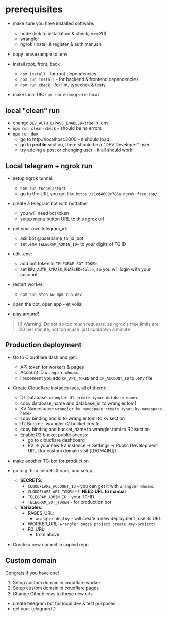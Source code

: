# prerequisites

- make sure you have installed software:
    - node (link to installation & check, v>=20)
    - wrangler
    - ngrok (install & register & auth manual)

- copy .env.example to .env
    


- install root, front, back
    - `npm install` - for root dependencies
    - `npm run install`  - for backend & frontend dependencies
    - `npm run check` - for lint, typechek & tests

- make local DB: `npm run db:migrate:local`


## local "clean" run 
- change `DEV_AUTH_BYPASS_ENABLED=true` in .env
- `npm run clean-check` - should be no errors
- `npm run dev`
    - go to http://localhost:3000 - it should load
    - go to **profile** section, there should be a "DEV Developer" user
    - try adding a post or changing user - it all should work!


## Local telegram + ngrok run
- setup ngrok tunnel: 
    - `npm run tunnel:start`
    - go to the URL you got like `https://1cd4689c783a.ngrok-free.app/`
- create a telegram bot with botfather
    - you will need bot token
    - setup menu button URL to this ngrok url
- get your own telegram_id:
    - ask bot @username_to_id_bot
    - set .env `TELEGRAM_ADMIN_ID=` to your digits of TG ID
- edit .env:
    - add bot token to `TELEGRAM_BOT_TOKEN`
    - set `DEV_AUTH_BYPASS_ENABLED=false`, so you will login with your account
- restart worker:
    - `npm run stop && npm run dev`

- open the bot, open app - et voila! 
- play around!

> [!] Warning! 
> Do not do too much requests, as ngrok's free limits are 120 per minute, not too much. just cooldown a minute




## Production deployment
- Go to Cloudflare dash and get:
    - API token for workers & pages
    - Account ID `wrangler whoami`
    - i recoment you add `CF_API_TOKEN` and `CF_ACCOUNT_ID` to .env file


- Create Cloudflare instaces (yes, all of them):
    - D1 Database:
    `wrangler d1 create <your-database-name>`
    - copy database_name and database_id to wrangler.toml
    - KV Namespace:
    `wrangler kv namespace create <your-kv-namespace-name>`
    - copy binding and id to wrangler.toml to kv section
    -  R2 Bucket:
    `wrangler r2 bucket create <bucket-name>
    - copy binding and bucket_name to wrangler.toml to R2 section
    - Enable R2 bucket public access:
        - go to cloudflare dashboard
        - R2 -> your new R2 instance -> Settings -> Public Development URL (for custom domain visit [[DOMAIN]])


- make another TG-bot for production
- go to github secrets & vars, and setup:
    - **SECRETS**:
        - `CLOUDFLARE_ACCOUNT_ID` - you can get it with `wrangler whoami`
        - `CLOUDFLARE_API_TOKEN` - !! **NEED URL to manual**
        - `TELEGRAM_ADMIN_ID` - your TG-ID
        - `TELEGRAM_BOT_TOKEN` - for production bot
    - **Variables**:
        - PAGES_URL:
            - `wrangler deploy` - will create a new deployment, use its URL
        - WORKER_URL:
            `wrangler pages project create <my-project>`
        - R2_URL:
            - from above

- Create a new commit in copied repo



## Custom domain

Congrats if you have one! 
1. Setup custom domain in coudflare worker
2. Setup custom domain in coudflare pages
3. Change Github envs to these new urls



- create telegram bot for local dev & test purposes
- get your telegram ID


